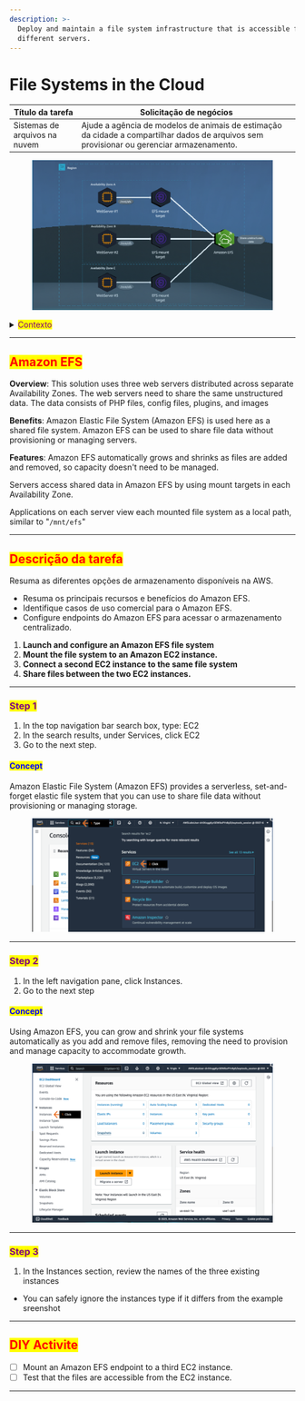 ```yaml
---
description: >-
  Deploy and maintain a file system infrastructure that is accessible from three
  different servers.
---
```


# File Systems in the Cloud

| Título da tarefa              | Solicitação de negócios                                                                                                                   |
| ----------------------------- | ----------------------------------------------------------------------------------------------------------------------------------------- |
| Sistemas de arquivos na nuvem | Ajude a agência de modelos de animais de estimação da cidade a compartilhar dados de arquivos sem provisionar ou gerenciar armazenamento. |

<figure><img src="../../../.gitbook/assets/image (211).png" alt=""><figcaption></figcaption></figure>

<details>

<summary><mark style="color:purple;">Contexto</mark></summary>

<mark style="background-color:blue;">Client</mark><mark style="background-color:yellow;">:</mark> Hi there. Thanks for coming by to help us out. This is an important time for the city's only pet modeling agency.

<mark style="background-color:orange;">Architect:</mark> No problem. I am happy to help, and i love pets, too!

<mark style="background-color:blue;">Client</mark>: Great! Let me. In the past year we have established three new company branches in the city, and each branch has its own pet image server that connects to a local client management application.

<mark style="background-color:blue;">Client</mark>: Each server stores images of all of of our pet clients along with informational metadata. We use a custom application to sync the client data across all three branches, but it takes too much time to access the images, and it's not always consistent.

<mark style="background-color:orange;">Architect</mark>: I see. Is the storage capacity on each branch server the same?

<mark style="background-color:blue;">Client</mark>: No. And that is another problem. Our synching solution fails sometimes because one branch server might run out of storage space. We need a solution that centralizes our image storage and scales automatically.

<mark style="background-color:orange;">Architect</mark>: Okay. one more question. Does your team update the same files and also restrict certain files with permissions?

<mark style="background-color:blue;">Client</mark>: Yes, all branches access and update the same pet client files, and we have certain folders for our VIP clients that only our concierge team has access to.

<mark style="background-color:orange;">Architect</mark>: Thanks! Based on your answers, I would recommend Amazon Elastic File System. Amazon EFS is a serverless, set-and-forget solution that you can use to share file data without provisioning or managing storage.

<mark style="background-color:orange;">Architect</mark>: Using Amazon EFS, you can create shared network drives so that your branches, can access pet client photos from a central location, and you can restrict access with file-level permissions.

<mark style="background-color:blue;">Client</mark>: That sounds good, but what about the storage capacity?

<mark style="background-color:orange;">Architect</mark>: Amazon EFS provides petabyte-scale storage that grows and shrinks automatically as you add and remove files.

<mark style="background-color:blue;">Client</mark>: Nice! We want centralized storage, but what happens if Amazon EFS fails? Will we lose all of our client data?

<mark style="background-color:orange;">Architect</mark>: That is quite unlikely. Amazon EFS is highly available and is designed for 99.999999999 percent durability.

<mark style="background-color:orange;">Architect</mark>: Also, by default, for file systems using standard storage classes, every Amazon EFS object is redundantly stored across multiple Availability Zones. Amazon EFS is even designed to sustain concurrent device failures by quickly detecting and repairing any lost redundancy.

<mark style="background-color:blue;">Client</mark>: Wow, that's amazing! I think moving to Amazon EFS might work. Can you help us create an EFS file system in which all of our branches can access pet client photos from a single location?

<mark style="background-color:blue;">Client</mark>: Will you help us create an EFS file system?

<mark style="background-color:orange;">Architect</mark>: Accept

<mark style="background-color:blue;">Client</mark>: Great! I will let you get to work

</details>

***

## <mark style="color:red;">Amazon EFS</mark>

**Overview**: This solution uses three web servers distributed across separate Availability Zones. The web servers need to share the same unstructured data. The data consists of PHP files, config files, plugins, and images

**Benefits**: Amazon Elastic File System (Amazon EFS) is used here as a shared file system. Amazon EFS can be used to share file data without provisioning or managing servers.

**Features**: Amazon EFS automatically grows and shrinks as files are added and removed, so capacity doesn't need to be managed.

Servers access shared data in Amazon EFS by using mount targets in each Availability Zone.

Applications on each server view each mounted file system as a local path, similar to "`/mnt/efs`"

***

## <mark style="color:red;">Descrição da tarefa</mark>

Resuma as diferentes opções de armazenamento disponíveis na AWS.&#x20;

* Resuma os principais recursos e benefícios do Amazon EFS.&#x20;
* Identifique casos de uso comercial para o Amazon EFS.&#x20;
* Configure endpoints do Amazon EFS para acessar o armazenamento centralizado.

1. **Launch and configure an Amazon EFS file system**
2. **Mount the file system to an Amazon EC2 instance.**
3. **Connect a second EC2 instance to the same file system**
4. **Share files between the two EC2 instances.**

***

### <mark style="color:purple;">Step 1</mark>

1. In the top navigation bar search box, type: EC2
2. In the search results, under Services, click EC2
3. Go to the next step.

#### <mark style="color:blue;">Concept</mark>

Amazon Elastic File System (Amazon EFS) provides a serverless, set-and-forget elastic file system that you can use to share file data without provisioning or managing storage.

<figure><img src="../../../.gitbook/assets/image (212).png" alt=""><figcaption></figcaption></figure>

***

### <mark style="color:purple;">Step 2</mark>

1. In the left navigation pane, click Instances.
2. Go to the next step

#### <mark style="color:blue;">Concept</mark>

Using Amazon EFS, you can grow and shrink your file systems automatically as you add and remove files, removing the need to provision and manage capacity to accommodate growth.

<figure><img src="../../../.gitbook/assets/image (213).png" alt=""><figcaption></figcaption></figure>

***

### <mark style="color:purple;">Step 3</mark>

1. In the Instances section, review the names of the three existing instances

* You can safely ignore the instances type if it differs from the example sreenshot





***

## <mark style="color:red;">DIY Activite</mark>

* [ ] Mount an Amazon EFS endpoint to a third EC2 instance.
* [ ] Test that the files are accessible from the EC2 instance.

***
